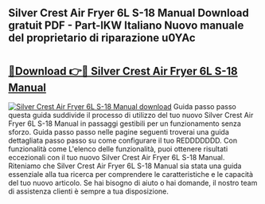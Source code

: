 ## Silver Crest Air Fryer 6L S-18 Manual Download gratuit PDF - Part-lKW Italiano Nuovo manuale del proprietario di riparazione u0YAc

# <h2><a href="http://df9zohu.blite.top/?on=Silver+Crest+Air+Fryer+6L+S-18+Manual">🔗Download 👉🔴 Silver Crest Air Fryer 6L S-18 Manual</a></h2>

[![Silver Crest Air Fryer 6L S-18 Manual download](https://i.imgur.com/lujVjoI.png)](http://df9zohu.blite.top/?on=Silver+Crest+Air+Fryer+6L+S-18+Manual)
Guida passo passo questa guida suddivide il processo di utilizzo del tuo nuovo Silver Crest Air Fryer 6L S-18 Manual in passaggi gestibili per un funzionamento senza sforzo. Guida passo passo nelle pagine seguenti troverai una guida dettagliata passo passo su come configurare il tuo REDDDDDDD. Con funzionalità come L'elenco delle funzionalità, puoi ottenere risultati eccezionali con il tuo nuovo Silver Crest Air Fryer 6L S-18 Manual. Riteniamo che Silver Crest Air Fryer 6L S-18 Manual sia stata una guida essenziale alla tua ricerca per comprendere le caratteristiche e le capacità del tuo nuovo articolo. Se hai bisogno di aiuto o hai domande, il nostro team di assistenza clienti è sempre a tua disposizione.

